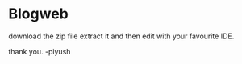 # Blogweb

download the zip file extract it and then edit with your favourite IDE.

thank you.
-piyush 
